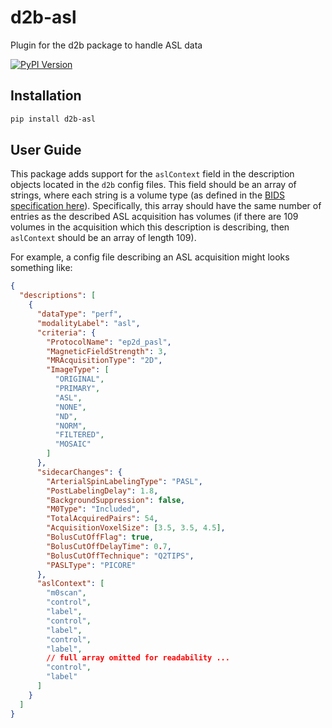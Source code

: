 # d2b-asl

Plugin for the d2b package to handle ASL data

[![PyPI Version](https://img.shields.io/pypi/v/d2b-asl.svg)](https://pypi.org/project/d2b-asl/)

## Installation

```bash
pip install d2b-asl
```

## User Guide

This package adds support for the `aslContext` field in the description objects located in the `d2b` config files. This field should be an array of strings, where each string is a volume type (as defined in the [BIDS specification here](https://bids-specification.readthedocs.io/en/v1.6.0/04-modality-specific-files/01-magnetic-resonance-imaging-data.html#_aslcontexttsv)). Specifically, this array should have the same number of entries as the described ASL acquisition has volumes (if there are 109 volumes in the acquisition which this description is describing, then `aslContext` should be an array of length 109).

For example, a config file describing an ASL acquisition might looks something like:

```json
{
  "descriptions": [
    {
      "dataType": "perf",
      "modalityLabel": "asl",
      "criteria": {
        "ProtocolName": "ep2d_pasl",
        "MagneticFieldStrength": 3,
        "MRAcquisitionType": "2D",
        "ImageType": [
          "ORIGINAL",
          "PRIMARY",
          "ASL",
          "NONE",
          "ND",
          "NORM",
          "FILTERED",
          "MOSAIC"
        ]
      },
      "sidecarChanges": {
        "ArterialSpinLabelingType": "PASL",
        "PostLabelingDelay": 1.8,
        "BackgroundSuppression": false,
        "M0Type": "Included",
        "TotalAcquiredPairs": 54,
        "AcquisitionVoxelSize": [3.5, 3.5, 4.5],
        "BolusCutOffFlag": true,
        "BolusCutOffDelayTime": 0.7,
        "BolusCutOffTechnique": "Q2TIPS",
        "PASLType": "PICORE"
      },
      "aslContext": [
        "m0scan",
        "control",
        "label",
        "control",
        "label",
        "control",
        "label",
        // full array omitted for readability ...
        "control",
        "label"
      ]
    }
  ]
}
```
